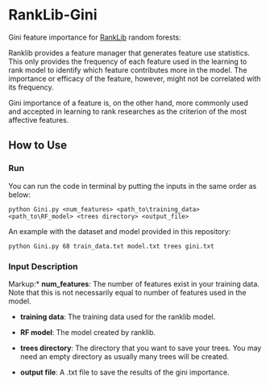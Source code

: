# RankLib-Gini
Gini feature importance for [RankLib](https://sourceforge.net/p/lemur/wiki/RankLib/) random forests:

Ranklib provides a feature manager that generates feature use statistics. This only provides the frequency of each feature used in the learning to rank model to identify which feature contributes more in the model. The importance or efficacy of the feature, however, might not be correlated with its frequency.

Gini importance of a feature is, on the other hand, more commonly used and accepted in learning to rank researches as the criterion of the most affective features.

## How to Use

### Run
You can run the code in terminal by putting the inputs in the same order as below:
                 
    python Gini.py <num_features> <path_to\training_data> <path_to\RF_model> <trees directory> <output_file>

An example with the dataset and model provided in this repository:
     
    python Gini.py 68 train_data.txt model.txt trees gini.txt

### Input Description
Markup:* **num_features**: The number of features exist in your training data. Note that this is not necessarily equal to number of features used in the model.

* **training data**: The training data used for the ranklib model.

* **RF model**: The model created by ranklib.

* **trees directory**: The directory that you want to save your trees. You may need an empty directory as usually many trees will be created.

* **output file**: A .txt file to save the results of the gini importance.
